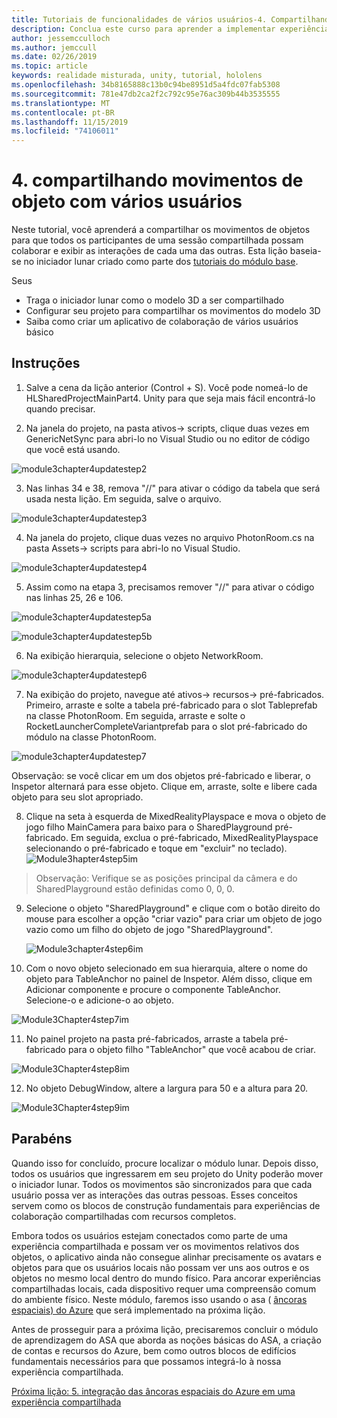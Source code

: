 ```yaml
---
title: Tutoriais de funcionalidades de vários usuários-4. Compartilhando movimentos de objetos com vários usuários
description: Conclua este curso para aprender a implementar experiências compartilhadas de vários usuários em um aplicativo do HoloLens 2.
author: jessemcculloch
ms.author: jemccull
ms.date: 02/26/2019
ms.topic: article
keywords: realidade misturada, unity, tutorial, hololens
ms.openlocfilehash: 34b8165888c13b0c94be8951d5a4fdc07fab5308
ms.sourcegitcommit: 781e47db2ca2f2c792c95e76ac309b44b3535555
ms.translationtype: MT
ms.contentlocale: pt-BR
ms.lasthandoff: 11/15/2019
ms.locfileid: "74106011"
---
```

# <a name="4-sharing-object-movements-with-multiple-users"></a>4. compartilhando movimentos de objeto com vários usuários

Neste tutorial, você aprenderá a compartilhar os movimentos de objetos para que todos os participantes de uma sessão compartilhada possam colaborar e exibir as interações de cada uma das outras. Esta lição baseia-se no iniciador lunar criado como parte dos [tutoriais do módulo base](mrlearning-base.md).

Seus

- Traga o iniciador lunar como o modelo 3D a ser compartilhado
- Configurar seu projeto para compartilhar os movimentos do modelo 3D
- Saiba como criar um aplicativo de colaboração de vários usuários básico

## <a name="instructions"></a>Instruções


1. Salve a cena da lição anterior (Control + S). Você pode nomeá-lo de HLSharedProjectMainPart4. Unity para que seja mais fácil encontrá-lo quando precisar.

2. Na janela do projeto, na pasta ativos-> scripts, clique duas vezes em GenericNetSync para abri-lo no Visual Studio ou no editor de código que você está usando.  

![module3chapter4updatestep2](images/module3chapter4updatestep2.png)

3. Nas linhas 34 e 38, remova "//" para ativar o código da tabela que será usada nesta lição. Em seguida, salve o arquivo. 

![module3chapter4updatestep3](images/module3chapter4updatestep3.png)

4. Na janela do projeto, clique duas vezes no arquivo PhotonRoom.cs na pasta Assets-> scripts para abri-lo no Visual Studio. 

![module3chapter4updatestep4](images/module3chapter4updatestep4.png)

5. Assim como na etapa 3, precisamos remover "//" para ativar o código nas linhas 25, 26 e 106.

![module3chapter4updatestep5a](images/module3chapter4updatestep5a.png) 

![module3chapter4updatestep5b](images/module3chapter4updatestep5b.png)

6. Na exibição hierarquia, selecione o objeto NetworkRoom.

![module3chapter4updatestep6](images/module3chapter4updatestep6.png)

7. Na exibição do projeto, navegue até ativos-> recursos-> pré-fabricados. Primeiro, arraste e solte a tabela pré-fabricado para o slot Tableprefab na classe PhotonRoom. Em seguida, arraste e solte o RocketLauncherCompleteVariantprefab para o slot pré-fabricado do módulo na classe PhotonRoom.

![module3chapter4updatestep7](images/module3chapter4updatestep7.png)

Observação: se você clicar em um dos objetos pré-fabricado e liberar, o Inspetor alternará para esse objeto. Clique em, arraste, solte e libere cada objeto para seu slot apropriado.

8. Clique na seta à esquerda de MixedRealityPlayspace e mova o objeto de jogo filho MainCamera para baixo para o SharedPlayground pré-fabricado. Em seguida, exclua o pré-fabricado, MixedRealityPlayspace selecionando o pré-fabricado e toque em "excluir" no teclado).
![Module3hapter4step5im](images/module3chapter4step5im.PNG)

>Observação: Verifique se as posições principal da câmera e do SharedPlayground estão definidas como 0, 0, 0.
>

9. Selecione o objeto "SharedPlayground" e clique com o botão direito do mouse para escolher a opção "criar vazio" para criar um objeto de jogo vazio como um filho do objeto de jogo "SharedPlayground".

   ![Module3chapter4step6im](images/module3chapter4step6im.PNG)

10. Com o novo objeto selecionado em sua hierarquia, altere o nome do objeto para TableAnchor no painel de Inspetor. Além disso, clique em Adicionar componente e procure o componente TableAnchor. Selecione-o e adicione-o ao objeto. 

![Module3Chapter4step7im](images/module3chapter4step7im.PNG)

11. No painel projeto na pasta pré-fabricados, arraste a tabela pré-fabricado para o objeto filho "TableAnchor" que você acabou de criar.

![Module3Chapter4step8im](images/module3chapter4step8im.PNG)

12. No objeto DebugWindow, altere a largura para 50 e a altura para 20.

![Module3Chapter4step9im](images/module3chapter4step11im.PNG)

## <a name="congratulations"></a>Parabéns


Quando isso for concluído, procure localizar o módulo lunar. Depois disso, todos os usuários que ingressarem em seu projeto do Unity poderão mover o iniciador lunar.  Todos os movimentos são sincronizados para que cada usuário possa ver as interações das outras pessoas. Esses conceitos servem como os blocos de construção fundamentais para experiências de colaboração compartilhadas com recursos completos. 

Embora todos os usuários estejam conectados como parte de uma experiência compartilhada e possam ver os movimentos relativos dos objetos, o aplicativo ainda não consegue alinhar precisamente os avatars e objetos para que os usuários locais não possam ver uns aos outros e os objetos no mesmo local dentro do mundo físico. Para ancorar experiências compartilhadas locais, cada dispositivo requer uma compreensão comum do ambiente físico. Neste módulo, faremos isso usando o asa ( [âncoras espaciais) do Azure](<https://azure.microsoft.com//services/spatial-anchors/>) que será implementado na próxima lição.

Antes de prosseguir para a próxima lição, precisaremos concluir o módulo de aprendizagem do ASA que aborda as noções básicas do ASA, a criação de contas e recursos do Azure, bem como outros blocos de edifícios fundamentais necessários para que possamos integrá-lo à nossa experiência compartilhada.

[Próxima lição: 5. integração das âncoras espaciais do Azure em uma experiência compartilhada](mrlearning-sharing(photon)-ch5.md)

